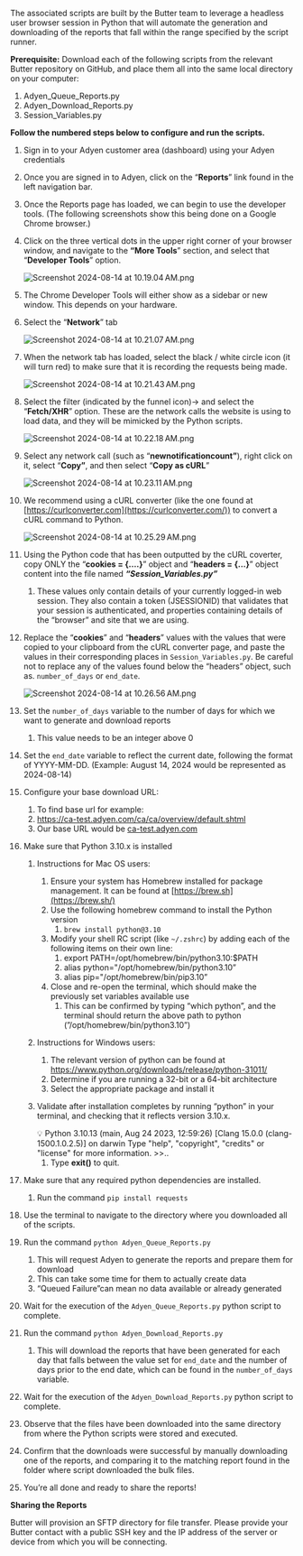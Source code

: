 The associated scripts are built by the Butter team to leverage a headless user browser session in Python that will automate the generation and downloading of the reports that fall within the range specified by the script runner.

**Prerequisite:** Download each of the following scripts from the relevant Butter repository on GitHub, and place them all into the same local directory on your computer:

1. Adyen_Queue_Reports.py
2. Adyen_Download_Reports.py
3. Session_Variables.py

**Follow the numbered steps below to configure and run the scripts.**

1. Sign in to your Adyen customer area (dashboard) using your Adyen credentials
2. Once you are signed in to Adyen, click on the “**Reports**” link found in the left navigation bar.
3. Once the Reports page has loaded, we can begin to use the developer tools. (The following screenshots show this being done on a Google Chrome browser.)
4. Click on the three vertical dots in the upper right corner of your browser window, and navigate to the **“More Tools**” section, and select that “**Developer Tools**” option.
    
    ![Screenshot 2024-08-14 at 10.19.04 AM.png](https://prod-files-secure.s3.us-west-2.amazonaws.com/7891746d-2b48-47bc-8992-9e2d9d18ce67/fbd6cb23-eafe-441f-9603-96b66e9a30d4/Screenshot_2024-08-14_at_10.19.04_AM.png)
    
5. The Chrome Developer Tools will either show as a sidebar or new window. This depends on your hardware.
6. Select the “**Network**” tab
    
    ![Screenshot 2024-08-14 at 10.21.07 AM.png](https://prod-files-secure.s3.us-west-2.amazonaws.com/7891746d-2b48-47bc-8992-9e2d9d18ce67/df7e020e-109f-4767-a353-4a6b4545c731/Screenshot_2024-08-14_at_10.21.07_AM.png)
    
7. When the network tab has loaded, select the black / white circle icon (it will turn red) to make sure that it is recording the requests being made.
    
    ![Screenshot 2024-08-14 at 10.21.43 AM.png](https://prod-files-secure.s3.us-west-2.amazonaws.com/7891746d-2b48-47bc-8992-9e2d9d18ce67/d39390f0-e3e0-41af-89b7-baafd1652dde/Screenshot_2024-08-14_at_10.21.43_AM.png)
    
8. Select the filter (indicated by the funnel icon)→ and select the “**Fetch/XHR**” option. These are the network calls the website is using to load data, and they will be mimicked by the Python scripts.
    
    ![Screenshot 2024-08-14 at 10.22.18 AM.png](https://prod-files-secure.s3.us-west-2.amazonaws.com/7891746d-2b48-47bc-8992-9e2d9d18ce67/57c9e6d2-2fbf-471e-8f52-c5510eb68509/Screenshot_2024-08-14_at_10.22.18_AM.png)
    
9. Select any network call (such as “**newnotificationcount”**), right click on it, select “**Copy”**, and then select “**Copy as cURL**”
    
    ![Screenshot 2024-08-14 at 10.23.11 AM.png](https://prod-files-secure.s3.us-west-2.amazonaws.com/7891746d-2b48-47bc-8992-9e2d9d18ce67/aaacdbb7-eac0-4b41-94f6-ed8b92348539/Screenshot_2024-08-14_at_10.23.11_AM.png)
    
10. We recommend using a cURL converter (like the one found at [https://curlconverter.com](https://curlconverter.com/)) to convert a cURL command to Python.
    
    ![Screenshot 2024-08-14 at 10.25.29 AM.png](https://prod-files-secure.s3.us-west-2.amazonaws.com/7891746d-2b48-47bc-8992-9e2d9d18ce67/163c660a-f19e-490a-b515-f5e15d14bd0f/Screenshot_2024-08-14_at_10.25.29_AM.png)
    
11. Using the Python code that has been outputted by the cURL coverter, copy ONLY the “**cookies = {….}**” object and “**headers = {…}**” object content into the file named ***“Session_Variables.py”***
    1. These values only contain details of your currently logged-in web session. They also contain a token (JSESSIONID) that validates that your session is authenticated, and properties containing details of the “browser” and site that we are using.
12. Replace the “**cookies**” and “**headers**” values with the values that were copied to your clipboard from the cURL converter page, and paste the values in their corresponding places in `Session_Variables.py`. Be careful not to replace any of the values found below the “headers” object, such as. `number_of_days` or `end_date`.
    
    ![Screenshot 2024-08-14 at 10.26.56 AM.png](https://prod-files-secure.s3.us-west-2.amazonaws.com/7891746d-2b48-47bc-8992-9e2d9d18ce67/7bd49daa-507a-4a6a-bc5a-84bf1a36ad94/Screenshot_2024-08-14_at_10.26.56_AM.png)
    
13. Set the `number_of_days` variable to the number of days for which we want to generate and download reports
    1. This value needs to be an integer above 0
14. Set the `end_date` variable to reflect the current date, following the format of YYYY-MM-DD. (Example: August 14, 2024 would be represented as 2024-08-14)
15. Configure your base download URL:
    1. To find base url for example:
    2. https://ca-test.adyen.com/ca/ca/overview/default.shtml
    3. Our base URL would be [ca-test.adyen.com](https://ca-test.adyen.com/ca/ca/overview/default.shtml)
16. Make sure that Python 3.10.x is installed
    1. Instructions for Mac OS users:
        1. Ensure your system has Homebrew installed for package management. It can be found at [https://brew.sh](https://brew.sh/)
        2. Use the following homebrew command to install the Python version
            1. `brew install python@3.10`
        3. Modify your shell RC script (like `~/.zshrc`) by adding each of the following items on their own line:
            1. export PATH=/opt/homebrew/bin/python3.10:$PATH
            2. alias python="/opt/homebrew/bin/python3.10”
            3. alias pip="/opt/homebrew/bin/pip3.10”
        4. Close and re-open the terminal, which should make the previously set variables available use
            1. This can be confirmed by typing “which python”, and the terminal should return the above path to python (”/opt/homebrew/bin/python3.10”)
    2. Instructions for Windows users:
        1. The relevant version of python can be found at https://www.python.org/downloads/release/python-31011/
        2. Determine if you are running a 32-bit or a 64-bit architecture
        3. Select the appropriate package and install it
    3. Validate after installation completes by running “python” in your terminal, and checking that it reflects version 3.10.x.
        
        <aside>
        💡 Python 3.10.13 (main, Aug 24 2023, 12:59:26) [Clang 15.0.0 (clang-1500.1.0.2.5)] on darwin
        Type "help", "copyright", "credits" or "license" for more information.
        >>..
        
        </aside>
        
        1. Type **exit()** to quit.
17. Make sure that any required python dependencies are installed.
    1. Run the command `pip install requests`
18. Use the terminal to navigate to the directory where you downloaded all of the scripts.
19. Run the command `python Adyen_Queue_Reports.py`
    1. This will request Adyen to generate the reports and prepare them for download
    2. This can take some time for them to actually create data
    3. “Queued Failure”can mean no data available or already generated
20. Wait for the execution of the `Adyen_Queue_Reports.py` python script to complete.
21. Run the command `python Adyen_Download_Reports.py`
    1. This will download the reports that have been generated for each day that falls between the value set for `end_date` and the number of days prior to the end date, which can be found in the `number_of_days` variable.
22. Wait for the execution of the `Adyen_Download_Reports.py` python script to complete.
23. Observe that the files have been downloaded into the same directory from where the Python scripts were stored and executed.
24. Confirm that the downloads were successful by manually downloading one of the reports, and comparing it to the matching report found in the folder where script downloaded the bulk files.
25. You’re all done and ready to share the reports!

**Sharing the Reports**

Butter will provision an SFTP directory for file transfer. Please provide your Butter contact with a public SSH key and the IP address of the server or device from which you will be connecting.
